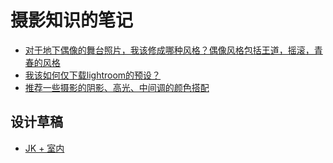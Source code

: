 # 摄影知识的笔记

* [对于地下偶像的舞台照片，我该修成哪种风格？偶像风格包括王道，摇滚，青春的风格](对于地下偶像的舞台照片，我该修成哪种风格？偶像风格包括王道，摇滚，青春的风格.md)
* [我该如何仅下载lightroom的预设？](我该如何仅下载lightroom的预设？.md)
* [推荐一些摄影的阴影、高光、中间调的颜色搭配](推荐一些摄影的阴影、高光、中间调的颜色搭配.md)

## 设计草稿

* [JK + 室内](darfts/JK+室内.md)